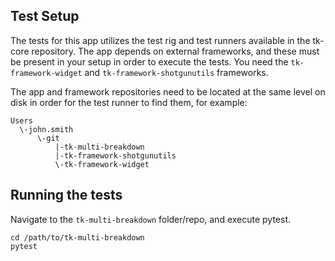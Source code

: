 ## Test Setup
The tests for this app utilizes the test rig and test runners available in the tk-core repository.
The app depends on external frameworks, and these must be present in your setup in order to
execute the tests. You need the `tk-framework-widget` and `tk-framework-shotgunutils` frameworks.

The app and framework repositories need to be located at the same level on disk in order for the
test runner to find them, for example:

```
Users
  \-john.smith
      \-git
          |-tk-multi-breakdown
          |-tk-framework-shotgunutils
          \-tk-framework-widget
```

## Running the tests
Navigate to the `tk-multi-breakdown` folder/repo, and execute pytest.


```
cd /path/to/tk-multi-breakdown
pytest
```
